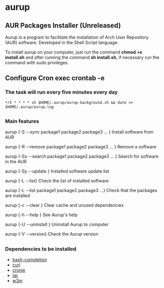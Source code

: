 # aurup
## AUR Packages Installer (Unreleased)

Aurup is a program to facilitate the installation of Arch User Repository (AUR) software. Developed in the Shell Script language.

To install aurup on your computer, just run the command **chmod +x install.sh** and after running the command **sh install.sh**, if necessary run the command with sudo privileges. 

## Configure Cron exec crontab -e
### The task will run every five minutes every day
```
*/5 * * * * sh $HOME/.aurup/aurup-background.sh && date >> $HOME/.aurup/aurup.log
```
##

### Main features

aurup {-S --sync package1 package2 package3 ... }
Install software from AUR

aurup {-R --remove package1 package2 package3 ... }
Remove a software

aurup {-Ss --search package1 package2 package3 ... }
Search for software in the AUR

aurup {-Sy --update }
Installed software update list

aurup {-L --list}
Check the list of installed software

aurup {-L --list package1 package2 package3 ...}
Check that the packages are installed

aurup {-c --clear }
Clear cache and unused dependencies

aurup {-h --help }
See Aurup's help

aurup {-U --uninstall }
Uninstall Aurup to computer

aurup {-V --version}
Check the Aurup version

##

### Dependencies to be installed

* [bash-completion](https://archlinux.org/packages/extra/any/bash-completion/)
* [curl](https://archlinux.org/packages/?name=curl)
* [cronie](https://archlinux.org/packages/extra/x86_64/cronie/)
* [tar](https://archlinux.org/packages/?name=tar)
* [w3m](https://archlinux.org/packages/extra/x86_64/w3m/)